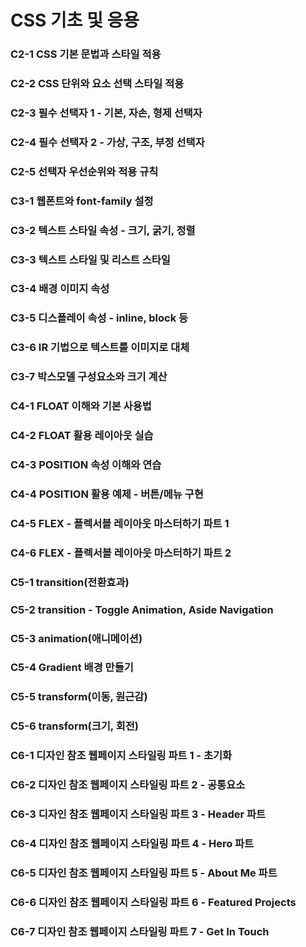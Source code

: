 # CSS 기초 및 응용
### C2-1	CSS 기본 문법과 스타일 적용
### C2-2	CSS 단위와 요소 선택 스타일 적용
### C2-3	필수 선택자 1 - 기본, 자손, 형제 선택자
### C2-4	필수 선택자 2 - 가상, 구조, 부정 선택자
### C2-5	선택자 우선순위와 적용 규칙
### C3-1	웹폰트와 font-family 설정
### C3-2	텍스트 스타일 속성 - 크기, 굵기, 정렬
### C3-3	텍스트 스타일 및 리스트 스타일 
### C3-4	배경 이미지 속성
### C3-5	디스플레이 속성 - inline, block 등
### C3-6	IR 기법으로 텍스트를 이미지로 대체
### C3-7	박스모델 구성요소와 크기 계산
### C4-1	FLOAT 이해와 기본 사용법
### C4-2	FLOAT 활용 레이아웃 실습
### C4-3	POSITION 속성 이해와 연습
### C4-4	POSITION 활용 예제 - 버튼/메뉴 구현
### C4-5	FLEX - 플렉서블 레이아웃 마스터하기 파트 1
### C4-6	FLEX - 플렉서블 레이아웃 마스터하기 파트 2
### C5-1	transition(전환효과)
### C5-2	transition - Toggle Animation, Aside Navigation
### C5-3	animation(애니메이션)
### C5-4	Gradient 배경 만들기
### C5-5	transform(이동, 원근감)
### C5-6	transform(크기, 회전)
### C6-1	디자인 참조 웹페이지 스타일링 파트 1 - 초기화
### C6-2	디자인 참조 웹페이지 스타일링 파트 2 - 공통요소
### C6-3	디자인 참조 웹페이지 스타일링 파트 3 - Header 파트
### C6-4	디자인 참조 웹페이지 스타일링 파트 4 - Hero 파트
### C6-5	디자인 참조 웹페이지 스타일링 파트 5 - About Me 파트
### C6-6	디자인 참조 웹페이지 스타일링 파트 6 - Featured Projects
### C6-7	디자인 참조 웹페이지 스타일링 파트 7 - Get In Touch